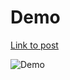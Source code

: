 # Demo 

[Link to post](https://www.linkedin.com/posts/jay-kerai-cyber_entra-microsoft-oidc-activity-7336708906544488448-CkF7)

![Demo](https://raw.githubusercontent.com/jkerai1/Entra-ID-Verified-ID-/refs/heads/main/Entra%20Verified%20ID%20test%20compressed.gif)


